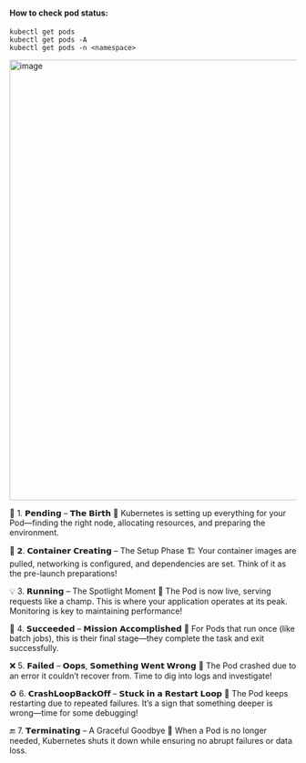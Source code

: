 #### How to check pod status:
```
kubectl get pods
kubectl get pods -A
kubectl get pods -n <namespace>
```
<img width="925" height="774" alt="image" src="https://github.com/user-attachments/assets/eaf6ebfe-4e45-470d-8426-999cfddcbb1d" />


🔵 1. 𝗣𝗲𝗻𝗱𝗶𝗻𝗴 – 𝗧𝗵𝗲 𝗕𝗶𝗿𝘁𝗵 👶
Kubernetes is setting up everything for your Pod—finding the right node, allocating resources, and preparing the environment.

🔧 𝟮. 𝗖𝗼𝗻𝘁𝗮𝗶𝗻𝗲𝗿 𝗖𝗿𝗲𝗮𝘁𝗶𝗻𝗴 – The Setup Phase 🏗️
Your container images are pulled, networking is configured, and dependencies are set. Think of it as the pre-launch preparations!

💡 3. 𝗥𝘂𝗻𝗻𝗶𝗻𝗴 – The Spotlight Moment 🌟
The Pod is now live, serving requests like a champ. This is where your application operates at its peak. Monitoring is key to maintaining performance!

🎯 4. 𝗦𝘂𝗰𝗰𝗲𝗲𝗱𝗲𝗱 – 𝗠𝗶𝘀𝘀𝗶𝗼𝗻 𝗔𝗰𝗰𝗼𝗺𝗽𝗹𝗶𝘀𝗵𝗲𝗱 🎉
For Pods that run once (like batch jobs), this is their final stage—they complete the task and exit successfully.

❌ 5. 𝗙𝗮𝗶𝗹𝗲𝗱 – 𝗢𝗼𝗽𝘀, 𝗦𝗼𝗺𝗲𝘁𝗵𝗶𝗻𝗴 𝗪𝗲𝗻𝘁 𝗪𝗿𝗼𝗻𝗴 🚨
The Pod crashed due to an error it couldn’t recover from. Time to dig into logs and investigate!

♻️ 6. 𝗖𝗿𝗮𝘀𝗵𝗟𝗼𝗼𝗽𝗕𝗮𝗰𝗸𝗢𝗳𝗳 – 𝗦𝘁𝘂𝗰𝗸 𝗶𝗻 𝗮 𝗥𝗲𝘀𝘁𝗮𝗿𝘁 𝗟𝗼𝗼𝗽 🔄
The Pod keeps restarting due to repeated failures. It’s a sign that something deeper is wrong—time for some debugging!

🔚 7. 𝗧𝗲𝗿𝗺𝗶𝗻𝗮𝘁𝗶𝗻𝗴 – A Graceful Goodbye 🛑
When a Pod is no longer needed, Kubernetes shuts it down while ensuring no abrupt failures or data loss.
